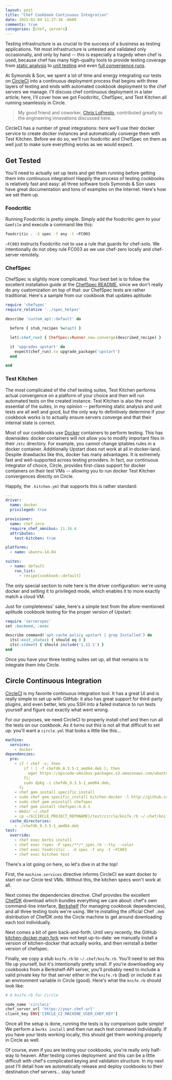 ```yaml
---
layout: post
title: "Chef Cookbook Continuous Integration"
date: 2015-02-04 11:37:38 -0600
comments: true
categories: [chef, servers]
---
```

Testing infrastructure is as crucial to the success of a business as testing applications. Yet most infrastructure is untested and validated only occasionally, and only by hand -- this is especially a tragedy when chef is used, because chef has many high-quality tools to provide testing coverage from [static analysis](https://foodcritic.io) to [unit testing](https://github.com/sethvargo/chefspec) and even [full convergence runs](http://kitchen.ci/).

At Symonds &amp; Son, we spent a lot of time and energy integrating our tests on [CircleCI](https://circleci.com) into a continuous deployment process that begins with three layers of testing and ends with automated cookbook deployment to the chef servers we manage. I'll discuss chef continuous deployment in a later article; here, I'll cover how we got Foodcritic, ChefSpec, and Test Kitchen all running seamlessly in Circle.

<!-- more -->

 > My good friend and coworker, [Chris LoPresto](https://twitter.com/chrislopresto), contributed greatly to the engineering innovations discussed here.

CircleCI has a number of great integrations: here we'll use their docker service to create docker instances and automatically converge them with Test Kitchen. Before we do so, we'll run foodcritic and ChefSpec on them as well just to make sure everything works as we would expect.

## Get Tested

You'll need to actually set up tests and get them running before getting them into continuous integration! Happily the process of testing cookbooks is relatively fast and easy: all three software tools Symonds &amp; Son uses have great documentation and tons of examples on the Internet. Here's how we set them up.

### Foodcritic

Running Foodcritic is pretty simple. Simply add the foodcritic gem to your `Gemfile` and execute a command like this:

```sh
foodcritic . -X spec -f any -t ~FC003
```

`~FC003` instructs Foodcritic not to use a rule that guards for chef-solo. We intentionally do not obey rule FC003 as we use chef-zero locally and chef-server remotely.

### ChefSpec

ChefSpec is slightly more complicated. Your best bet is to follow the excellent installation guide at the [ChefSpec README](https://github.com/sethvargo/chefspec), since we don't really do any customization on top of that: our ChefSpec tests are rather traditional. Here's a sample from our cookbook that updates aptitude:

```ruby
require 'chefspec'
require_relative '../spec_helper'

describe 'custom_apt::default' do

  before { stub_recipes %w(apt) }

  let(:chef_run) { ChefSpec::Runner.new.converge(described_recipe) }

  it 'upgrades upstart' do
    expect(chef_run).to upgrade_package('upstart')
  end

end
```

### Test Kitchen

The most complicated of the chef testing suites, Test Kitchen performs actual convergence on a platform of your choice and then will run automated tests on the created instance. Test Kitchen is also the most essential of the suites, in my opinion -- performing static analysis and unit tests are all well and good, but the only way to definitively determine if your cookbook works is to actually ensure servers converge and that their internal state is correct.

Most of our cookbooks use [Docker](https://docker.com) containers to perform testing. This has downsides: docker containers will not allow you to modify important files in their `/etc` directory. For example, you cannot change iptables rules in a docker container. Additionally Upstart does not work at all in docker-land. Despite drawbacks like this, docker has many advantages. It is extremely fast and well-supported across testing providers. In fact, our continuous integrator of choice, Circle, provides first-class support for docker containers on their test VMs -- allowing you to run docker Test Kitchen convergences directly on Circle.

Happily, the `.kitchen.yml` that supports this is rather standard:

```yaml
---
driver:
  name: docker
  privileged: true

provisioner:
  name: chef_zero
  require_chef_omnibus: 11.16.4
  attributes:
    test-kitchen: true

platforms:
  - name: ubuntu-14.04

suites:
  - name: default
    run_list:
      - recipe[cookbook::default]
```

The only special section to note here is the driver configuration: we're using docker and setting it to privileged mode, which enables it to more exactly match a cloud VM.

Just for completeness' sake, here's a simple test from the afore-mentioned aptitude cookbook testing for the proper version of Upstart:

```ruby
require 'serverspec'
set :backend, :exec

describe command('apt-cache policy upstart | grep Installed') do
  its(:exit_status) { should eq 0 }
  its(:stdout) { should include('1.12.1') }
end
```

Once you have your three testing suites set up, all that remains is to integrate them into Circle.

## Circle Continuous Integration

[CircleCI](https://circleci.com) is my favorite continuous integration tool. It has a great UI and is really simple to set up with GitHub: it also has great support for third-party plugins, and even better, lets you SSH into a failed instance to run tests yourself and figure out exactly what went wrong.

For our purposes, we need CircleCI to properly install chef and then run all the tests on our cookbook. As it turns out this is not all that difficult to set up: you'll want a `circle.yml` that looks a little like this...

```yaml
machine:
  services:
    - docker
dependencies:
  pre:
    - if ! chef -v; then
        if ! [ -f chefdk_0.3.5-1_amd64.deb ]; then
          wget https://opscode-omnibus-packages.s3.amazonaws.com/ubuntu/12.04/x86_64/chefdk_0.3.5-1_amd64.deb;
        fi;
        sudo dpkg -i chefdk_0.3.5-1_amd64.deb;
      fi
    - chef gem install specific_install
    - sudo chef gem specific_install kitchen-docker -l http://github.com/peterabbott/kitchen-docker.git -b v1.6.4
    - sudo chef gem uninstall chefspec
    - chef gem install chefspec:4.0.1
    - mkdir ~/.chef
    - cp ~/${CIRCLE_PROJECT_REPONAME}/test/circle/knife.rb ~/.chef/knife.rb
  cache_directories:
    - ./chefdk_0.3.5-1_amd64.deb
test:
  override:
    - chef exec berks install
    - chef exec rspec -P spec/**/*_spec.rb --tty --color
    - chef exec foodcritic . -X spec -f any -t ~FC003
    - chef exec kitchen test
```

There's a lot going on here, so let's dive in at the top!

First, the `machine.services` directive informs CircleCI we want docker to start on our Circle test VMs. Without this, the kitchen specs won't work at all.

Next comes the dependencies directive. Chef provides the excellent [ChefDK](https://downloads.chef.io/chef-dk/) download which bundles everything we care about: chef's own command-line interface, [Berkshelf](https://berkshelf.com) (for managing cookbook dependencies), and all three testing tools we're using. We're installing the official Chef `.deb` distribution of ChefDK onto the Circle machine to get around downloading each tool individually.

Next comes a bit of gem back-and-forth. Until very recently, the GitHub [kitchen-docker main fork](https://github.com/portertech/kitchen-docker) was not kept up-to-date: we manually install a version of kitchen-docker that actually works, and then reinstall a better version of chefspec.

Finally, we copy a stub `knife.rb` to `~/.chef/knife.rb`. You'll need to set this file up yourself, but it's intentionally pretty small. If you're downloading any cookbooks from a Berkshelf-API server, you'll probably need to include a valid private key for that server either in the `knife.rb` (bad) or include it as an environment variable in Circle (good). Here's what the `knife.rb` should look like:

```rb
# A knife.rb for Circle

node_name 'circleci'
chef_server_url 'https://your.chef.url'
client_key ENV['CIRCLE_CI_MACHINE_USER_CHEF_KEY']
```

Once all the setup is done, running the tests is by comparison quite simple! We perform a `berks install` and then run each test command individually. If you have your tests working locally, this should get them working properly in Circle as well.

Of course, even if you are testing your cookbooks, you're really only half-way to heaven. After testing comes deployment: and this can be a little difficult with chef's complicated keying and validation structure. In my next post I'll detail how we automatically release and deploy cookbooks to their destination chef servers... stay tuned!

